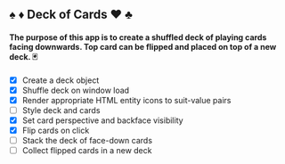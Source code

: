 ## ♠️ ♦️ Deck of Cards ♥️ ♣️

#### The purpose of this app is to create a shuffled deck of playing cards facing downwards. Top card can be flipped and placed on top of a new deck. 🃏 

- [x] Create a deck object
- [x] Shuffle deck on window load
- [x] Render appropriate HTML entity icons to suit-value pairs
- [ ] Style deck and cards
- [x] Set card perspective and backface visibility
- [x] Flip cards on click
- [ ] Stack the deck of face-down cards
- [ ] Collect flipped cards in a new deck
